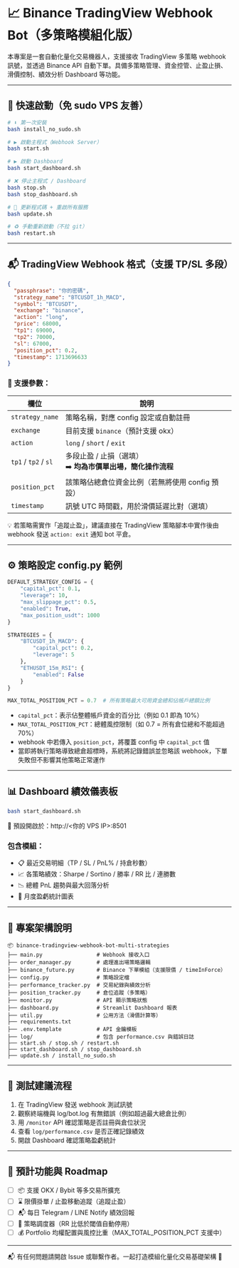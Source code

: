 # 📈 Binance TradingView Webhook Bot（多策略模組化版）

本專案是一套自動化量化交易機器人，支援接收 TradingView 多策略 webhook 訊號，並透過 Binance API 自動下單。具備多策略管理、資金控管、止盈止損、滑價控制、績效分析 Dashboard 等功能。

---

## 🚀 快速啟動（免 sudo VPS 友善）

```bash
# ⬇️ 第一次安裝
bash install_no_sudo.sh

# ▶️ 啟動主程式（Webhook Server）
bash start.sh

# ▶️ 啟動 Dashboard
bash start_dashboard.sh

# ❌ 停止主程式 / Dashboard
bash stop.sh
bash stop_dashboard.sh

# 🔄 更新程式碼 + 重啟所有服務
bash update.sh

# ♻️ 手動重新啟動（不拉 git）
bash restart.sh
```

---

## 📬 TradingView Webhook 格式（支援 TP/SL 多段）

```json
{
  "passphrase": "你的密碼",
  "strategy_name": "BTCUSDT_1h_MACD",
  "symbol": "BTCUSDT",
  "exchange": "binance",
  "action": "long",
  "price": 68000,
  "tp1": 69000,
  "tp2": 70000,
  "sl": 67000,
  "position_pct": 0.2,
  "timestamp": 1713696633
}
```

### 🔑 支援參數：

| 欄位 | 說明 |
|------|------|
| `strategy_name` | 策略名稱，對應 config 設定或自動註冊 |
| `exchange` | 目前支援 `binance`（預計支援 okx） |
| `action` | `long` / `short` / `exit` |
| `tp1` / `tp2` / `sl` | 多段止盈 / 止損（選填）<br>➡️ **均為市價單出場，簡化操作流程** |
| `position_pct` | 該策略佔總倉位資金比例（若無將使用 config 預設） |
| `timestamp` | 訊號 UTC 時間戳，用於滑價延遲比對（選填） |

💡 若策略需實作「追蹤止盈」，建議直接在 TradingView 策略腳本中實作後由 webhook 發送 `action: exit` 通知 bot 平倉。

---

## ⚙️ 策略設定 config.py 範例

```python
DEFAULT_STRATEGY_CONFIG = {
    "capital_pct": 0.1,
    "leverage": 10,
    "max_slippage_pct": 0.5,
    "enabled": True,
    "max_position_usdt": 1000
}

STRATEGIES = {
    "BTCUSDT_1h_MACD": {
        "capital_pct": 0.2,
        "leverage": 5
    },
    "ETHUSDT_15m_RSI": {
        "enabled": False
    }
}

MAX_TOTAL_POSITION_PCT = 0.7  # 所有策略最大可用資金總和佔帳戶總額比例
```

- `capital_pct`：表示佔整體帳戶資金的百分比（例如 0.1 即為 10%）
- `MAX_TOTAL_POSITION_PCT`：總體風控限制（如 0.7 = 所有倉位總和不能超過 70%）
- webhook 中若傳入 `position_pct`，將覆蓋 config 中 `capital_pct` 值
- 當即將執行策略導致總倉超標時，系統將記錄錯誤並忽略該 webhook，下單失敗但不影響其他策略正常運作

---

## 📊 Dashboard 績效儀表板

```bash
bash start_dashboard.sh
```

📍 預設開啟於：http://<你的 VPS IP>:8501

### 包含模組：

- 📋 最近交易明細（TP / SL / PnL% / 持倉秒數）
- 📈 各策略績效：Sharpe / Sortino / 勝率 / RR 比 / 連勝數
- 📉 總體 PnL 趨勢與最大回落分析
- 📆 月度盈虧統計圖表

---

## 📁 專案架構說明

```
📦 binance-tradingview-webhook-bot-multi-strategies
├── main.py                 # Webhook 接收入口
├── order_manager.py        # 處理進出場策略邏輯
├── binance_future.py       # Binance 下單模組（支援限價 / timeInForce）
├── config.py               # 策略設定檔
├── performance_tracker.py  # 交易紀錄與績效分析
├── position_tracker.py     # 倉位追蹤（多策略）
├── monitor.py              # API 顯示策略狀態
├── dashboard.py            # Streamlit Dashboard 報表
├── util.py                 # 公用方法（滑價計算等）
├── requirements.txt
├── .env.template           # API 金鑰模板
├── log/                    # 包含 performance.csv 與錯誤日誌
├── start.sh / stop.sh / restart.sh
├── start_dashboard.sh / stop_dashboard.sh
├── update.sh / install_no_sudo.sh
```

---

## 🧪 測試建議流程

1. 在 TradingView 發送 webhook 測試訊號
2. 觀察終端機與 log/bot.log 有無錯誤（例如超過最大總倉比例）
3. 用 `/monitor` API 確認策略是否註冊與倉位狀況
4. 查看 `log/performance.csv` 是否正確記錄績效
5. 開啟 Dashboard 確認策略盈虧統計

---

## 🔮 預計功能與 Roadmap

- [ ] 📦 支援 OKX / Bybit 等多交易所擴充
- [ ] ⌛ 限價掛單 / 止盈移動追蹤（追蹤止盈）
- [ ] 📬 每日 Telegram / LINE Notify 績效回報
- [ ] 🧠 策略調度器（RR 比低於閾值自動停用）
- [ ] 💰 Portfolio 均權配置與風控比重（MAX_TOTAL_POSITION_PCT 支援中）

---

📬 有任何問題請開啟 Issue 或聯繫作者。一起打造模組化量化交易基礎架構 🔧
